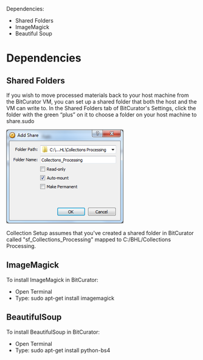 Dependencies:
  * Shared Folders
  * ImageMagick
  * Beautiful Soup
  
Dependencies
============

Shared Folders
--------------

If you wish to move processed materials back to your host machine from the BitCurator VM, you can set up a shared folder that both the host and the VM can write to. In the Shared Folders tab of BitCurator's Settings, click the folder with the green “plus” on it to choose a folder on your host machine to share.sudo

![Add Share](add_share.png)

Collection Setup assumes that you've created a shared folder in BitCurator called "sf_Collections_Processing" mapped to C:/BHL/Collections Processing.

ImageMagick
-----------

To install ImageMagick in BitCurator:
  * Open Terminal
  * Type: 
    sudo apt-get install imagemagick

BeautifulSoup
-------------

To install BeautifulSoup in BitCurator:
  * Open Terminal
  * Type:
    sudo apt-get install python-bs4
